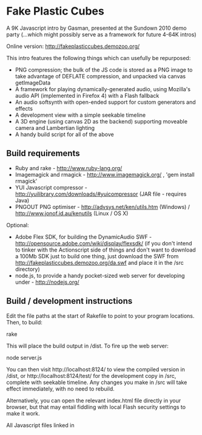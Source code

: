 # Fake Plastic Cubes

A 9K Javascript intro by Gasman, presented at the Sundown 2010 demo party
(...which might possibly serve as a framework for future 4-64K intros)

Online version: http://fakeplasticcubes.demozoo.org/

This intro features the following things which can usefully be repurposed:

 * PNG compression; the bulk of the JS code is stored as a PNG image to take advantage of DEFLATE
   compression, and unpacked via canvas getImageData
 * A framework for playing dynamically-generated audio, using Mozilla's audio API (implemented in
   Firefox 4) with a Flash fallback
 * An audio softsynth with open-ended support for custom generators and effects
 * A development view with a simple seekable timeline
 * A 3D engine (using canvas 2D as the backend) supporting moveable camera and Lambertian lighting
 * A handy build script for all of the above

## Build requirements

 * Ruby and rake - http://www.ruby-lang.org/
 * Imagemagick and rmagick - http://www.imagemagick.org/ , 'gem install rmagick'
 * YUI Javascript compressor - http://yuilibrary.com/downloads/#yuicompressor (JAR file - requires Java)
 * PNGOUT PNG optimiser - http://advsys.net/ken/utils.htm (Windows) / http://www.jonof.id.au/kenutils (Linux / OS X)

Optional:

 * Adobe Flex SDK, for building the DynamicAudio SWF - http://opensource.adobe.com/wiki/display/flexsdk/
   (if you don't intend to tinker with the Actionscript side of things and don't want to download
   a 100Mb SDK just to build one thing, just download the SWF from
   http://fakeplasticcubes.demozoo.org/da.swf and place it in the /src directory)
 * node.js, to provide a handy pocket-sized web server for developing under - http://nodejs.org/

## Build / development instructions

Edit the file paths at the start of Rakefile to point to your program locations. Then, to build:

  rake

This will place the build output in /dist. To fire up the web server:

  node server.js

You can then visit http://localhost:8124/ to view the compiled version in /dist, or http://localhost:8124/test/
for the development copy in /src, complete with seekable timeline. Any changes you make in /src will take effect
immediately, with no need to rebuild.

Alternatively, you can open the relevant index.html file directly in your browser, but that may
entail fiddling with local Flash security settings to make it work.

All Javascript files linked in <script> tags from /src/index.html will be packed into the PNG file.

## Roadmap

  |- dist - contains the build output (i.e. the stuff you'll zip up and release as your final intro)
  |- Rakefile - the build script
  |- server.js - web server app to run under node.js
  |- src - source files
  |   |- audio.js - audio playback support code
  |   |- da.swf - Flash fallback for the audio player
  |   |- demo.js - top-level demo startup code / main timer loop
  |   |- dist-index.html - minimal HTML wrapper to be copied to dist/index.html. Contains the bootstrap
  |   |                    PNG decompression code
  |   |- dynamicaudio.as - source code for da.swf
  |   |- index.html - HTML wrapper for development view - contains the seekable timeline code
  |   |- models.js - functions for building primitive 3D models for use with stage.js
  |   |- ribbon_scene.js - rendering code for the second scene of the intro
  |   |- shaders.js - lighting and 2D plotting functions for use with stage.js
  |   |- stage.js - 3D engine
  |   |- synth.js - softsynth (including instrument definitions and music data)
  |   |- tunnel_scene.js - rendering code for the first scene of the intro
  |
  |- tmp - temporary gunk produced during build

## Acknowledgements

Ben Firshman - original version of dynamicaudio.js
http://github.com/bfirsh/dynamicaudio.js/

Jacob Seidelin - original PNG compression hack
http://blog.nihilogic.dk/2008/05/compression-using-canvas-and-png.html

Alex Le - Ruby version of the PNG compressor, and most of the build script
http://alexle.net/archives/306

Cal Henderson - benchmarking effectiveness of different PNG parameters / optimisers
http://www.iamcal.com/png-store/

Felix Geisendörfer - various bits of server.js code I snarfed from node-paperboy
http://github.com/felixge/node-paperboy/

